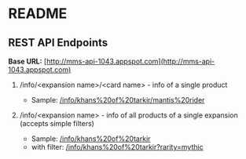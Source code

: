 # README #

## REST API Endpoints ##

**Base URL:** [http://mms-api-1043.appspot.com](http://mms-api-1043.appspot.com)

1. /info/<expansion name\>/<card name\> - info of a single product
    - Sample: [/info/khans%20of%20tarkir/mantis%20rider](http://mms-api-1043.appspot.com/info/khans%20of%20tarkir/mantis%20rider)    

1. /info/<expansion name\> - info of all products of a single expansion (accepts simple filters)
    - Sample: [/info/khans%20of%20tarkir](http://mms-api-1043.appspot.com/info/khans%20of%20tarkir)
    - with filter: [/info/khans%20of%20tarkir?rarity=mythic](http://mms-api-1043.appspot.com/info/khans%20of%20tarkir?rarity=mythic)
    